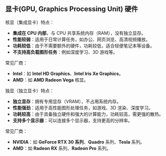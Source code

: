 ## 显卡(GPU, Graphics Processing Unit) 硬件

核显（集成显卡）特点：

- **集成在 CPU 内部**，与 CPU 共享系统内存（RAM），没有独立显存。
- **性能较弱**：适用于日常计算任务，如办公、网页浏览、高清视频播放。
- **功耗较低**：由于不需要额外的硬件，功耗较低，适合轻便笔记本等设备。
- **不支持高负载图形任务**：例如深度学习、3D 游戏等。

常见厂商：

- **Intel**：如 **Intel HD Graphics**、**Intel Iris Xe Graphics**。
- **AMD**：如 **AMD Radeon Vega** 核显。

独显（独立显卡）特点：

- **独立显存**：拥有专用显存（VRAM），不占用系统内存。
- **性能强劲**：适用于高性能图形处理任务，如游戏、3D 渲染、深度学习。
- **功耗较高**：由于具备独立硬件和强大的计算能力，功耗较高，需更强的散热。
- **支持多个显示器**：可以连接多个显示器，支持更高的分辨率。


常见厂商：

- **NVIDIA**：如 **GeForce RTX 30 系列**、**Quadro** 系列、**Tesla** 系列。
- **AMD**：如 **Radeon RX** 系列、**Radeon Pro** 系列。

